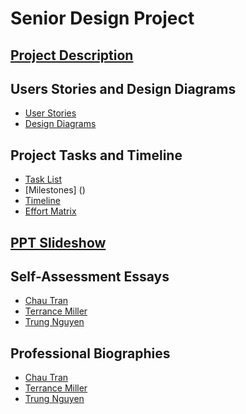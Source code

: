 # Senior Design Project

## [Project Description](https://github.com/trhmc/Senior_design/blob/11cb5006204534a7ca1abce67c034b987252d203/project_description.md)

## Users Stories and Design Diagrams
* [User Stories](https://github.com/trhmc/Senior_design/blob/06ad5fce8e8cba1706aa08e6be813fb1419921d3/user_stories.md)
* [Design Diagrams](https://github.com/trhmc/Senior_design/blob/639d6974553ca741a3b681b8761111588c2645d3/design/design_diagrams.jpg)

## Project Tasks and Timeline
* [Task List](https://github.com/trhmc/Senior_design/blob/c310c3cd48efbf7eac133e6d605392e23a8f5768/Tasklist.md)
* [Milestones] ()
* [Timeline](https://github.com/trhmc/Senior_design/blob/master/timeline.md)
* [Effort Matrix]()

## [PPT Slideshow]()

## Self-Assessment Essays
* [Chau Tran](https://github.com/trhmc/Senior_design/blob/65809c05a50d36053bf6158037d1a72b2702f182/essays/tranc2_capstone_assessment.pdf)
* [Terrance Miller](https://github.com/trhmc/Senior_design/blob/master/essays/Individual_Capstone_Assessment_Terrancemiller.pdf)
* [Trung Nguyen]()

## Professional Biographies
* [Chau Tran](https://github.com/trhmc/Senior_design/blob/14d0216b29c9fa81afc6dd1229a5bf745e687c8f/members_description/chau_tran.md)
* [Terrance Miller](https://github.com/trhmc/Senior_design/blob/dfbc240888c7b3c6e94fef604ea0d313c781be55/members_description/Terrance_Miller.md)
* [Trung Nguyen](https://github.com/trhmc/Senior_design/blob/1a1df36d172a2b325fccaa5407aaadcb34713f58/members_description/trung_nguyen.md)